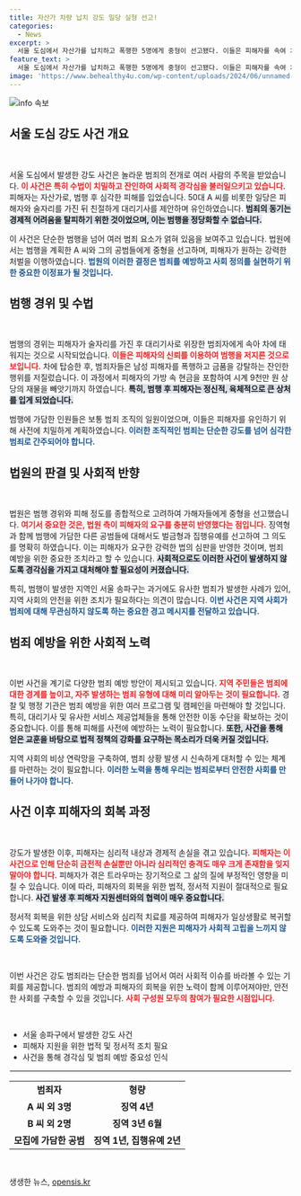 ```yaml
---
title: 자산가 차량 납치 강도 일당 실형 선고!
categories:
  - News
excerpt: >
  서울 도심에서 자산가를 납치하고 폭행한 5명에게 중형이 선고됐다. 이들은 피해자를 속여 차량에 태운 뒤 금품을 강탈한 혐의로, 법원은 범행의 잔혹함을 엄중히 판단했다.
feature_text: >
  서울 도심에서 자산가를 납치하고 폭행한 5명에게 중형이 선고됐다. 이들은 피해자를 속여 차량에 태운 뒤 금품을 강탈한 혐의로, 법원은 범행의 잔혹함을 엄중히 판단했다.
image: 'https://www.behealthy4u.com/wp-content/uploads/2024/06/unnamed-file.png'
---
```


<p><img src="https://www.behealthy4u.com/wp-content/uploads/2024/06/unnamed-file.png" alt="info 속보" /></p>

<h2 data-ke-size="size26">서울 도심 강도 사건 개요</h2>

<p data-ke-size="size16">&nbsp;</p> 

<p>서울 도심에서 발생한 강도 사건은 놀라운 범죄의 전개로 여러 사람의 주목을 받았습니다. <b><span style="color: #ee2323;">이 사건은 특히 수법이 치밀하고 잔인하여 사회적 경각심을 불러일으키고 있습니다.</span></b> 피해자는 자산가로, 범행 후 심각한 피해를 입었습니다. 50대 A 씨를 비롯한 일당은 피해자와 술자리를 가진 뒤 친절하게 대리기사를 제안하며 유인하였습니다. <b><span style="background-color: #21538527;">범죄의 동기는 경제적 어려움을 탈피하기 위한 것이었으며, 이는 범행을 정당화할 수 없습니다.</span></b> </p>

<p>이 사건은 단순한 범행을 넘어 여러 범죄 요소가 얽혀 있음을 보여주고 있습니다. 법원에서는 범행을 계획한 A 씨와 그의 공범들에게 중형을 선고하며, 피해자가 원하는 강력한 처벌을 이행하였습니다. <b><span style="color: #1a5490;">법원의 이러한 결정은 범죄를 예방하고 사회 정의를 실현하기 위한 중요한 이정표가 될 것입니다.</span></b> </p>

<h2 data-ke-size="size26">범행 경위 및 수법</h2>

<p data-ke-size="size16">&nbsp;</p> 

<p>범행의 경위는 피해자가 술자리를 가진 후 대리기사로 위장한 범죄자에게 속아 차에 태워지는 것으로 시작되었습니다. <b><span style="color: #ee2323;">이들은 피해자의 신뢰를 이용하여 범행을 저지른 것으로 보입니다.</span></b> 차에 탑승한 후, 범죄자들은 남성 피해자를 폭행하고 금품을 강탈하는 잔인한 행위를 저질렀습니다. 이 과정에서 피해자의 가방 속 현금을 포함하여 시계 9천만 원 상당의 재물을 빼앗기까지 하였습니다. <b><span style="background-color: #21538527;">특히, 범행 후 피해자는 정신적, 육체적으로 큰 상처를 입게 되었습니다.</span></b> </p>

<p>범행에 가담한 인원들은 보통 범죄 조직의 일원이었으며, 이들은 피해자를 유인하기 위해 사전에 치밀하게 계획하였습니다. <b><span style="color: #1a5490;">이러한 조직적인 범죄는 단순한 강도를 넘어 심각한 범죄로 간주되어야 합니다.</span></b></p>

<h2 data-ke-size="size26">법원의 판결 및 사회적 반향</h2>

<p data-ke-size="size16">&nbsp;</p> 

<p>법원은 범행 경위와 피해 정도를 종합적으로 고려하여 가해자들에게 중형을 선고했습니다. <b><span style="color: #ee2323;">여기서 중요한 것은, 법원 측이 피해자의 요구를 충분히 반영했다는 점입니다.</span></b> 징역형과 함께 범행에 가담한 다른 공범들에 대해서도 벌금형과 집행유예를 선고하여 그 의도를 명확히 하였습니다. 이는 피해자가 요구한 강력한 법의 심판을 반영한 것이며, 범죄 예방을 위한 중요한 조치라고 할 수 있습니다. <b><span style="background-color: #21538527;">사회적으로도 이러한 사건이 발생하지 않도록 경각심을 가지고 대처해야 할 필요성이 커졌습니다.</span></b></p>

<p>특히, 범행이 발생한 지역인 서울 송파구는 과거에도 유사한 범죄가 발생한 사례가 있어, 지역 사회의 안전을 위한 조치가 필요하다는 의견이 많습니다. <b><span style="color: #1a5490;">이번 사건은 지역 사회가 범죄에 대해 무관심하지 않도록 하는 중요한 경고 메시지를 전달하고 있습니다.</span></b></p>

<h2 data-ke-size="size26">범죄 예방을 위한 사회적 노력</h2>

<p data-ke-size="size16">&nbsp;</p> 

<p>이번 사건을 계기로 다양한 범죄 예방 방안이 제시되고 있습니다. <b><span style="color: #ee2323;">지역 주민들은 범죄에 대한 경계를 높이고, 자주 발생하는 범죄 유형에 대해 미리 알아두는 것이 필요합니다.</span></b> 경찰 및 행정 기관은 범죄 예방을 위한 여러 프로그램 및 캠페인을 마련해야 할 것입니다. 특히, 대리기사 및 유사한 서비스 제공업체들을 통해 안전한 이동 수단을 확보하는 것이 중요합니다. 이를 통해 피해를 사전에 예방하는 노력이 필요합니다. <b><span style="background-color: #21538527;">또한, 사건을 통해 얻은 교훈을 바탕으로 법적 정책의 강화를 요구하는 목소리가 더욱 커질 것입니다.</span></b> </p>

<p>지역 사회의 비상 연락망을 구축하여, 범죄 상황 발생 시 신속하게 대처할 수 있는 체계를 마련하는 것이 필요합니다. <b><span style="color: #1a5490;">이러한 노력을 통해 우리는 범죄로부터 안전한 사회를 만들어 나가야 합니다.</span></b></p>

<h2 data-ke-size="size26">사건 이후 피해자의 회복 과정</h2>

<p data-ke-size="size16">&nbsp;</p> 

<p>강도가 발생한 이후, 피해자는 심리적 내상과 경제적 손실을 겪고 있습니다. <b><span style="color: #ee2323;">피해자는 이 사건으로 인해 단순히 금전적 손실뿐만 아니라 심리적인 충격도 매우 크게 존재함을 잊지 말아야 합니다.</span></b> 피해자가 겪은 트라우마는 장기적으로 그 삶의 질에 부정적인 영향을 미칠 수 있습니다. 이에 따라, 피해자의 회복을 위한 법적, 정서적 지원이 절대적으로 필요합니다. <b><span style="background-color: #21538527;">사건 발생 후 피해자 지원센터와의 협력이 매우 중요합니다.</span></b> </p>

<p>정서적 회복을 위한 상담 서비스와 심리적 치료를 제공하여 피해자가 일상생활로 복귀할 수 있도록 도와주는 것이 필요합니다. <b><span style="color: #1a5490;">이러한 지원은 피해자가 사회적 고립을 느끼지 않도록 도와줄 것입니다.</span></b></p>

<p data-ke-size="size16">&nbsp;</p> 

<p>이번 사건은 강도 범죄라는 단순한 범죄를 넘어서 여러 사회적 이슈를 바라볼 수 있는 기회를 제공합니다. 범죄의 예방과 피해자의 회복을 위한 노력이 함께 이루어져야만, 안전한 사회를 구축할 수 있을 것입니다. <b><span style="color: #ee2323;">사회 구성원 모두의 참여가 필요한 시점입니다.</span></b> </p>

<p><br></p>

<ul>
    <li>서울 송파구에서 발생한 강도 사건</li>
    <li>피해자 지원을 위한 법적 및 정서적 조치 필요</li>
    <li>사건을 통해 경각심 및 범죄 예방 중요성 인식</li>
</ul>

<hr style="border: 1px solid #eee;">

<table style="width: 100%; border-collapse: collapse;">
    <tr>
        <td style="text-align: center; height: 17px;"><b>범죄자</b></td>
        <td style="text-align: center; height: 17px;"><b>형량</b></td>
    </tr>
    <tr>
        <td style="text-align: center; height: 17px;"><b>A 씨 외 3명</b></td>
        <td style="text-align: center; height: 17px;"><b>징역 4년</b></td>
    </tr>
    <tr>
        <td style="text-align: center; height: 17px;"><b>B 씨 외 2명</b></td>
        <td style="text-align: center; height: 17px;"><b>징역 3년 6월</b></td>
    </tr>
    <tr>
        <td style="text-align: center; height: 17px;"><b>모집에 가담한 공범</b></td>
        <td style="text-align: center; height: 17px;"><b>징역 1년, 집행유예 2년</b></td>
    </tr>
</table>

<p data-ke-size="size16">&nbsp;</p>
생생한 뉴스, <a href="https://opensis.kr" rel="dofollow">opensis.kr</a>


